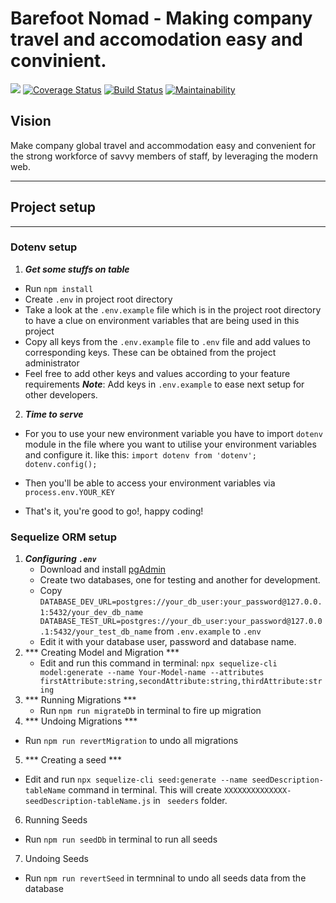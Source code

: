 Barefoot Nomad - Making company travel and accomodation easy and convinient.
=======
[![](https://img.shields.io/badge/Reviewed_by-Hound-a873d1.svg)](https://houndci.com)
[![Coverage Status](https://coveralls.io/repos/github/andela/octopus-bn-backend/badge.svg?branch=ch-configure-coveralls-170947427)](https://coveralls.io/github/andela/octopus-bn-backend?branch=ch-configure-coveralls-170947427)
[![Build Status](https://travis-ci.org/andela/octopus-bn-backend.svg?branch=develop)](https://travis-ci.org/andela/octopus-bn-backend)
[![Maintainability](https://api.codeclimate.com/v1/badges/a357c08fe45d5c492939/maintainability)](https://codeclimate.com/github/andela/octopus-bn-backend/maintainability)
## Vision
Make company global travel and accommodation easy and convenient for the strong workforce of savvy members of staff, by leveraging the modern web.

---
## Project setup
---
### Dotenv setup
 1. ***Get some stuffs on table***
  * Run ``` npm install ```
  * Create ``` .env ``` in project root directory
  * Take a look at the ``` .env.example ```  file which is in the project root directory to have a clue on environment variables that are being used in this project
  * Copy all keys from the ``` .env.example ```  file to ``` .env ``` file and add values to corresponding keys. These can be obtained from the project administrator
  * Feel free to add other keys and values according to your feature requirements
  ***Note***: Add keys in ``` .env.example ``` to ease next setup for other developers.

  2. ***Time to serve***
   * For you to use your new environment variable you have to import ``` dotenv ``` module in the file where you want to utilise your environment variables and configure it. like this: ```import dotenv from 'dotenv';
   dotenv.config();```

   * Then you'll be able to access your environment variables via ``` process.env.YOUR_KEY ```
   * That's it, you're good to go!, happy coding!
### Sequelize ORM setup
1. ***Configuring ```.env```***
   * Download and install [pgAdmin](https://www.postgresql.org/download/)
   * Create two databases, one for testing and another for development.
   * Copy ``` DATABASE_DEV_URL=postgres://your_db_user:your_password@127.0.0.1:5432/your_dev_db_name ``` 
          ``` DATABASE_TEST_URL=postgres://your_db_user:your_password@127.0.0.1:5432/your_test_db_name```
    from ```.env.example``` to ```.env```
   * Edit it with your database user, password and database name.
2. *** Creating Model and Migration ***
   * Edit and run this command in terminal: ``` npx sequelize-cli model:generate --name Your-Model-name --attributes firstAttribute:string,secondAttribute:string,thirdAttribute:string ```
3. *** Running Migrations ***
   * Run ``` npm run migrateDb ``` in terminal to fire up migration
4. *** Undoing Migrations ***
  * Run ``` npm run revertMigration ``` to undo all migrations
5. *** Creating a seed ***
  * Edit and run ``` npx sequelize-cli seed:generate --name seedDescription-tableName ``` command in terminal. This will create ``` XXXXXXXXXXXXXX-seedDescription-tableName.js ``` in ``` seeders``` folder.
6. Running Seeds
 * Run ``` npm run seedDb ``` in terminal to run all seeds
7. Undoing Seeds
 * Run ``` npm run revertSeed ``` in termninal to undo all seeds data from the database



